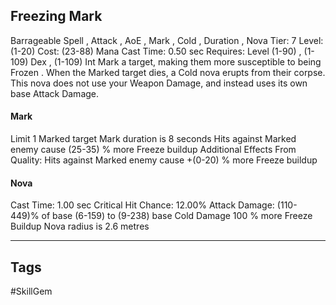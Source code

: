 ## Freezing Mark
Barrageable
Spell , Attack , AoE , Mark , Cold , Duration , Nova
Tier: 7
Level: (1-20)
Cost: (23-88) Mana
Cast Time: 0.50 sec
Requires: Level (1-90) , (1-109) Dex , (1-109) Int
Mark a target, making them more susceptible to being Frozen . When the Marked target dies, a Cold nova erupts from their corpse. This nova does not use your Weapon Damage, and instead uses its own base Attack Damage.
#### Mark
Limit 1 Marked target
Mark duration is 8 seconds
Hits against Marked enemy cause (25-35) % more Freeze buildup
Additional Effects From Quality:
Hits against Marked enemy cause +(0-20) % more Freeze buildup
#### Nova
Cast Time: 1.00 sec
Critical Hit Chance: 12.00%
Attack Damage: (110-449)% of base
(6-159) to (9-238) base Cold Damage
100 % more Freeze Buildup
Nova radius is 2.6 metres

---
## Tags
#SkillGem
